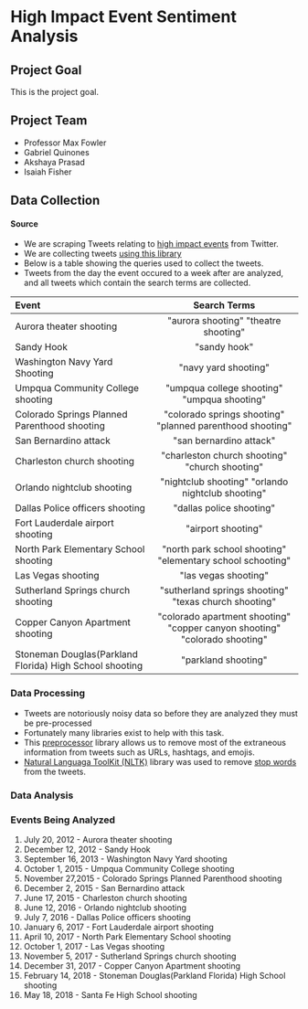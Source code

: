 # High Impact Event Sentiment Analysis

## Project Goal
This is the project goal.

## Project Team
- Professor Max Fowler
- Gabriel Quinones
- Akshaya Prasad
- Isaiah Fisher

## Data Collection
#### Source
- We are scraping Tweets relating to [high impact events](#events-being-analyzed) from Twitter.
- We are collecting tweets [using this library](https://github.com/Jefferson-Henrique/GetOldTweets-python)
- Below is a table showing the queries used to collect the tweets.
- Tweets from the day the event occured to a week after are analyzed, and all tweets which contain the search terms are collected.

|                          Event                          | Search Terms                                                           |
|:-------------------------------------------------------|:----------------------------------------------------------------:|
| Aurora theater shooting                                 | "aurora shooting"  "theatre shooting"                           |
| Sandy Hook                                              | "sandy hook"                                                    |
| Washington Navy Yard Shooting                           | "navy yard shooting"                                            |
| Umpqua Community College shooting                       | "umpqua college shooting"  "umpqua shooting"                    |
| Colorado Springs Planned Parenthood shooting            | "colorado springs shooting"  "planned parenthood shooting"      |
| San Bernardino attack                                   | "san bernardino attack"                                         |
| Charleston church shooting                              | "charleston church shooting"  "church shooting"                 |
| Orlando nightclub shooting                              | "nightclub shooting"  "orlando nightclub shooting"              |
| Dallas Police officers shooting                         | "dallas police shooting"                                        |
| Fort Lauderdale airport shooting                        | "airport shooting"                                              |
| North Park Elementary School shooting                   | "north park school shooting"  "elementary school schooting"     |
| Las Vegas shooting                                      | "las vegas shooting"                                            |
| Sutherland Springs church shooting                      | "sutherland springs shooting"  "texas church shooting"          |
| Copper Canyon Apartment shooting                        | "colorado apartment shooting"  "copper canyon shooting" "colorado shooting" |
| Stoneman Douglas(Parkland Florida) High School shooting | "parkland shooting"                                             | |Santa Fe High School shooting                           | "santa fe shooting"                                               

### Data Processing
- Tweets are notoriously noisy data so before they are analyzed they must be pre-processed
- Fortunately many libraries exist to help with this task.
- This [preprocessor](https://pypi.org/project/tweet-preprocessor/) library allows us to remove most of the extraneous information from tweets such as URLs, hashtags, and emojis.
- [Natural Languaga ToolKit (NLTK)](https://www.nltk.org/) library was used to remove [stop words](https://gist.github.com/sebleier/554280) from the tweets.

### Data Analysis

### Events Being Analyzed
1. July 20, 2012 - Aurora theater shooting
2. December 12, 2012 - Sandy Hook
3. September 16, 2013 - Washington Navy Yard shooting
4. October 1, 2015 - Umpqua Community College shooting
5. November 27,2015 - Colorado Springs Planned Parenthood shooting
6. December 2, 2015 - San Bernardino attack
7. June 17, 2015 - Charleston church shooting
8. June 12, 2016 - Orlando nightclub shooting
9. July 7, 2016 - Dallas Police officers shooting
10. January 6, 2017 - Fort Lauderdale airport shooting
11. April 10, 2017 - North Park Elementary School shooting
12. October 1, 2017 - Las Vegas shooting
13. November 5, 2017 - Sutherland Springs church shooting
14. December 31, 2017 - Copper Canyon Apartment shooting
15. February 14, 2018 - Stoneman Douglas(Parkland Florida) High School shooting
16. May 18, 2018 - Santa Fe High School shooting
